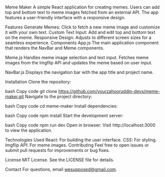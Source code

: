 Meme Maker
A simple React application for creating memes. Users can add top and bottom text to meme images fetched from an external API. The app features a user-friendly interface with a responsive design.

Features
Generate Memes: Click to fetch a new meme image and customize it with your own text.
Custom Text Input: Add and edit top and bottom text on the meme.
Responsive Design: Adjusts to different screen sizes for a seamless experience.
Components
App.js
The main application component that renders the NavBar and Meme components.

Meme.js
Handles meme image selection and text input. Fetches meme images from the Imgflip API and updates the meme based on user input.

NavBar.js
Displays the navigation bar with the app title and project name.

Installation
Clone the repository:

bash
Copy code
git clone https://github.com/yourzahooruddin-devs/meme-maker.git
Navigate to the project directory:

bash
Copy code
cd meme-maker
Install dependencies:

bash
Copy code
npm install
Start the development server:

bash
Copy code
npm run dev
Open in browser: Visit http://localhost:3000 to view the application.

Technologies Used
React: For building the user interface.
CSS: For styling.
Imgflip API: For meme images.
Contributing
Feel free to open issues or submit pull requests for improvements or bug fixes.

License
MIT License. See the LICENSE file for details.

Contact
For questions, email wesupposed@gmail.com.
